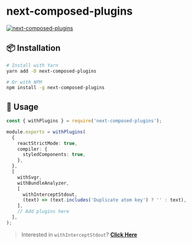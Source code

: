# next-composed-plugins

[![next-composed-plugins](https://img.shields.io/npm/v/next-composed-plugins?style=for-the-badge)](https://www.npmjs.com/package/next-composed-plugins)

## 📦 Installation

```bash
# Install with Yarn
yarn add -D next-composed-plugins

# Or with NPM
npm install -g next-composed-plugins
```

## 🚀 Usage

```ts
const { withPlugins } = require('next-composed-plugins');

module.exports = withPlugins(
  {
    reactStrictMode: true,
    compiler: {
      styledComponents: true,
    },
  },
  [
    withSvgr,
    withBundleAnalyzer,
    [
      withInterceptStdout,
      (text) => (text.includes('Duplicate atom key') ? '' : text),
    ],
    // Add plugins here
  ],
);
```

> Interested in `withInterceptStdout`? **[Click Here](https://github.com/junhoyeo/next-intercept-stdout)**
